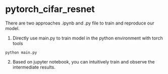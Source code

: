 # pytorch_cifar_resnet

There are two approaches .ipynb and .py file to train and reproduce our model.

1. Directly use main.py to train model in the python environment with torch tools
```
python main.py
```
2. Based on jupyter notebook, you can intuitively train and observe the intermediate results.

